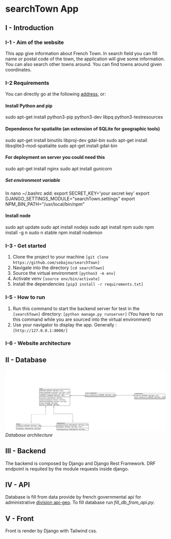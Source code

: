 # searchTown App

## I - Introduction

### I-1 - Aim of the website
This app give information about French Town. In search field you can fill name or postal code of the town, 
the application will give some information. You can also search other towns around. 
You can find towns around given coordinates. 

### I-2 Requirements

You can directly go at the following [address](http://134.209.82.129), or:

#### Install Python and pip
sudo apt-get install python3-pip python3-dev libpq python3-testresources

#### Dependence for spatialite (an extension of SQLite for geographic tools)
sudo apt-get install binutils libproj-dev gdal-bin
sudo apt-get install libsqlite3-mod-spatialite
sudo apt-get install gdal-bin

#### For deployment on server you could need this
sudo apt-get install nginx
sudo apt install gunicorn

##### Set environment variable
In nano ~/.bashrc add:
export SECRET_KEY='your secret key'
export DJANGO_SETTINGS_MODULE="searchTown.settings"
export NPM_BIN_PATH="/usr/local/bin/npm"

#### Install node
sudo apt update
sudo apt install nodejs
sudo apt install npm
sudo npm install -g n
sudo n stable
npm install nodemon

### I-3 - Get started

1. Clone the project to your machine ```[git clone https://github.com/sebajou/searchTown]```
2. Navigate into the directory ```[cd searchTown]```
3. Source the virtual environment ```[python3 -m env]```
4. Activate venv ```[source env/bin/activate]```
5. Install the dependencies ```[pip3 install -r requirements.txt]```

### I-5 - How to run

1. Run this command to start the backend server for test in the ```[searchTown]``` directory: ```[python manage.py runserver]``` (You have to run this command while you are sourced into the virtual environment)
2. Use your navigator to display the app. Generally : ```[http://127.0.0.1:8000/]```

### I-6 - Website architecture

## II - Database

![Database architecture](media/searchTown_db.png)
*Database architecture*

## III - Backend

The backend is composed by Django and Django Rest Framework. DRF endpoint is requited by the module requests inside django.

## IV - API

Database is fill from data provide by french governmental api for administrative 
[division api-geo](https://api.gouv.fr/documentation/api-geo). 
To fill database run <em>fill_db_from_api.py</em>.

## V - Front

Front is render by Django with Tailwind css. 
